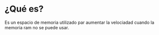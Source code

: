 # ¿Qué es?


Es un espacio de memoria utilizado par aumentar la velociadad cuando la memoria ram no se puede usar.